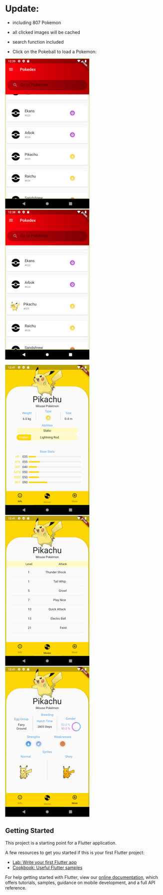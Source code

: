 # Update:
- including 807 Pokemon
- all clicked images will be cached
- search function included

- Click on the Pokeball to load a Pokemon: 
<p float="center">
  <img src="https://github.com/jenni01s/PokedexApp/blob/master/Screenshot/pikachu_unselected.png" width="270" height="480">
  <img src="https://github.com/jenni01s/PokedexApp/blob/master/Screenshot/pikachu_selected.png" width="270" height="480"> 
</p>

<p float="center">
<img src="https://github.com/jenni01s/PokedexApp/blob/master/Screenshot/pikachu_info.png" width="270" height="480">
<img src="https://github.com/jenni01s/PokedexApp/blob/master/Screenshot/pikachu_moves.png" width="270" height="480"> 
<img src="https://github.com/jenni01s/PokedexApp/blob/master/Screenshot/pikachu_more.png" width="270" height="480">
</p>

## Getting Started

This project is a starting point for a Flutter application.

A few resources to get you started if this is your first Flutter project:

- [Lab: Write your first Flutter app](https://flutter.dev/docs/get-started/codelab)
- [Cookbook: Useful Flutter samples](https://flutter.dev/docs/cookbook)

For help getting started with Flutter, view our
[online documentation](https://flutter.dev/docs), which offers tutorials,
samples, guidance on mobile development, and a full API reference.

